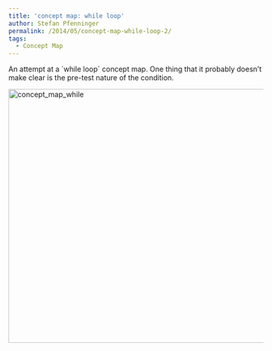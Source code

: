 ```yaml
---
title: 'concept map: while loop'
author: Stefan Pfenninger
permalink: /2014/05/concept-map-while-loop-2/
tags:
  - Concept Map
---
```

An attempt at a \`while loop\` concept map. One thing that it probably doesn&#8217;t make clear is the pre-test nature of the condition.

[<img class="alignnone size-large wp-image-6911" alt="concept_map_while" src="http://teaching.software-carpentry.org/wp-content/uploads/2014/05/concept_map_while-1024x726.jpg" width="707" height="501" />][1]

 [1]: http://teaching.software-carpentry.org/wp-content/uploads/2014/05/concept_map_while.jpg
